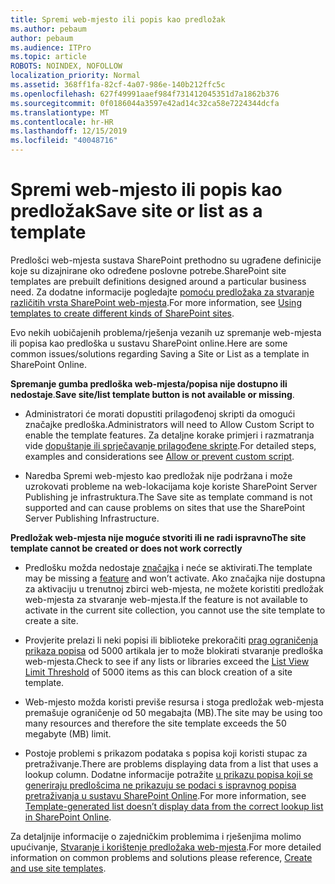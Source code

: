 ```yaml
---
title: Spremi web-mjesto ili popis kao predložak
ms.author: pebaum
author: pebaum
ms.audience: ITPro
ms.topic: article
ROBOTS: NOINDEX, NOFOLLOW
localization_priority: Normal
ms.assetid: 368ff1fa-82cf-4a07-986e-140b212ffc5c
ms.openlocfilehash: 627f49991aaef984f731412045351d7a1862b376
ms.sourcegitcommit: 0f0186044a3597e42ad14c32ca58e7224344dcfa
ms.translationtype: MT
ms.contentlocale: hr-HR
ms.lasthandoff: 12/15/2019
ms.locfileid: "40048716"
---
```

# <a name="save-site-or-list-as-a-template"></a><span data-ttu-id="d3bc5-102">Spremi web-mjesto ili popis kao predložak</span><span class="sxs-lookup"><span data-stu-id="d3bc5-102">Save site or list as a template</span></span>

<span data-ttu-id="d3bc5-103">Predlošci web-mjesta sustava SharePoint prethodno su ugrađene definicije koje su dizajnirane oko određene poslovne potrebe.</span><span class="sxs-lookup"><span data-stu-id="d3bc5-103">SharePoint site templates are prebuilt definitions designed around a particular business need.</span></span> <span data-ttu-id="d3bc5-104">Za dodatne informacije pogledajte [pomoću predložaka za stvaranje različitih vrsta SharePoint web-mjesta](https://support.office.com/article/using-templates-to-create-different-kinds-of-sharepoint-sites-449eccec-ff99-4cf3-b62e-dcfee37e8da4).</span><span class="sxs-lookup"><span data-stu-id="d3bc5-104">For more information, see [Using templates to create different kinds of SharePoint sites](https://support.office.com/article/using-templates-to-create-different-kinds-of-sharepoint-sites-449eccec-ff99-4cf3-b62e-dcfee37e8da4).</span></span>

<span data-ttu-id="d3bc5-105">Evo nekih uobičajenih problema/rješenja vezanih uz spremanje web-mjesta ili popisa kao predloška u sustavu SharePoint online.</span><span class="sxs-lookup"><span data-stu-id="d3bc5-105">Here are some common issues/solutions regarding Saving a Site or List as a template in SharePoint Online.</span></span>

<span data-ttu-id="d3bc5-106">**Spremanje gumba predloška web-mjesta/popisa nije dostupno ili nedostaje**.</span><span class="sxs-lookup"><span data-stu-id="d3bc5-106">**Save site/list template button is not available or missing**.</span></span> 

- <span data-ttu-id="d3bc5-107">Administratori će morati dopustiti prilagođenoj skripti da omogući značajke predloška.</span><span class="sxs-lookup"><span data-stu-id="d3bc5-107">Administrators will need to Allow Custom Script to enable the template features.</span></span> <span data-ttu-id="d3bc5-108">Za detaljne korake primjeri i razmatranja vide [dopuštanje ili sprječavanje prilagođene skripte](https://docs.microsoft.com/sharepoint/allow-or-prevent-custom-script).</span><span class="sxs-lookup"><span data-stu-id="d3bc5-108">For detailed steps, examples and considerations see [Allow or prevent custom script](https://docs.microsoft.com/sharepoint/allow-or-prevent-custom-script).</span></span>


- <span data-ttu-id="d3bc5-109">Naredba Spremi web-mjesto kao predložak nije podržana i može uzrokovati probleme na web-lokacijama koje koriste SharePoint Server Publishing je infrastruktura.</span><span class="sxs-lookup"><span data-stu-id="d3bc5-109">The Save site as template command is not supported and can cause problems on sites that use the SharePoint Server Publishing Infrastructure.</span></span>


<span data-ttu-id="d3bc5-110">**Predložak web-mjesta nije moguće stvoriti ili ne radi ispravno**</span><span class="sxs-lookup"><span data-stu-id="d3bc5-110">**The site template cannot be created or does not work correctly**</span></span>

- <span data-ttu-id="d3bc5-111">Predlošku možda nedostaje [značajka](https://social.technet.microsoft.com/wiki/contents/articles/14423.sharepoint-2013-existing-features-guid.aspx) i neće se aktivirati.</span><span class="sxs-lookup"><span data-stu-id="d3bc5-111">The template may be missing a [feature](https://social.technet.microsoft.com/wiki/contents/articles/14423.sharepoint-2013-existing-features-guid.aspx) and won’t activate.</span></span> <span data-ttu-id="d3bc5-112">Ako značajka nije dostupna za aktivaciju u trenutnoj zbirci web-mjesta, ne možete koristiti predložak web-mjesta za stvaranje web-mjesta.</span><span class="sxs-lookup"><span data-stu-id="d3bc5-112">If the feature is not available to activate in the current site collection, you cannot use the site template to create a site.</span></span>


- <span data-ttu-id="d3bc5-113">Provjerite prelazi li neki popisi ili biblioteke prekoračiti [prag ograničenja prikaza popisa](https://support.office.com/article/Manage-large-lists-and-libraries-in-SharePoint-B8588DAE-9387-48C2-9248-C24122F07C59) od 5000 artikala jer to može blokirati stvaranje predloška web-mjesta.</span><span class="sxs-lookup"><span data-stu-id="d3bc5-113">Check to see if any lists or libraries exceed the [List View Limit Threshold](https://support.office.com/article/Manage-large-lists-and-libraries-in-SharePoint-B8588DAE-9387-48C2-9248-C24122F07C59) of 5000 items as this can block creation of a site template.</span></span>


- <span data-ttu-id="d3bc5-114">Web-mjesto možda koristi previše resursa i stoga predložak web-mjesta premašuje ograničenje od 50 megabajta (MB).</span><span class="sxs-lookup"><span data-stu-id="d3bc5-114">The site may be using too many resources and therefore the site template exceeds the 50 megabyte (MB) limit.</span></span>


- <span data-ttu-id="d3bc5-115">Postoje problemi s prikazom podataka s popisa koji koristi stupac za pretraživanje.</span><span class="sxs-lookup"><span data-stu-id="d3bc5-115">There are problems displaying data from a list that uses a lookup column.</span></span> <span data-ttu-id="d3bc5-116">Dodatne informacije potražite [u prikazu popisa koji se generiraju predlošcima ne prikazuju se podaci s ispravnog popisa pretraživanja u sustavu SharePoint Online](https://docs.microsoft.com/sharepoint/support/lists-and-libraries/template-generated-list-incorrect-data).</span><span class="sxs-lookup"><span data-stu-id="d3bc5-116">For more information, see [Template-generated list doesn’t display data from the correct lookup list in SharePoint Online](https://docs.microsoft.com/sharepoint/support/lists-and-libraries/template-generated-list-incorrect-data).</span></span>


<span data-ttu-id="d3bc5-117">Za detaljnije informacije o zajedničkim problemima i rješenjima molimo upućivanje, [Stvaranje i korištenje predložaka web-mjesta](https://support.office.com/article/Create-and-use-site-templates-60371B0F-00E0-4C49-A844-34759EBDD989).</span><span class="sxs-lookup"><span data-stu-id="d3bc5-117">For more detailed information on common problems and solutions please reference, [Create and use site templates](https://support.office.com/article/Create-and-use-site-templates-60371B0F-00E0-4C49-A844-34759EBDD989).</span></span>

